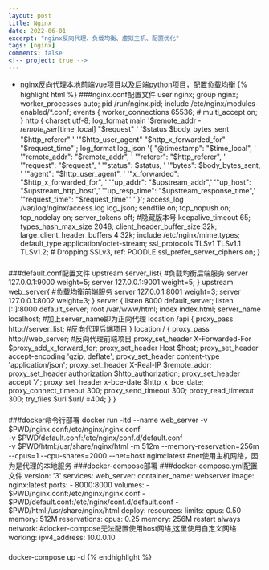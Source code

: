 ```yaml
---
layout: post
title: Nginx
date: 2022-06-01
excerpt: "nginx反向代理、负载均衡、虚拟主机、配置优化"
tags: [nginx]
comments: false
<!-- project: true -->
---
```


* nginx反向代理本地前端vue项目以及后端python项目，配置负载均衡
{% highlight html %}
###nginx.conf配置文件
user nginx;
group nginx;
worker_processes auto;
pid /run/nginx.pid;
include /etc/nginx/modules-enabled/*.conf;
events {
        worker_connections 65536;
        # multi_accept on;
}
http {
        charset utf-8;
        log_format main '$remote_addr - $remote_user [$time_local] "$request" '
                        '$status $body_bytes_sent "$http_referer" '
                        '"$http_user_agent" "$http_x_forwarded_for" "$request_time"';
        log_format log_json '{ "@timestamp": "$time_local", '
                            '"remote_addr": "$remote_addr", '
                            '"referer": "$http_referer", '
                            '"request": "$request", '
                            '"status": $status, '
                            '"bytes": $body_bytes_sent, '
                            '"agent": "$http_user_agent", '
                            '"x_forwarded": "$http_x_forwarded_for", '
                            '"up_addr": "$upstream_addr",'
                            '"up_host": "$upstream_http_host",'
                            '"up_resp_time": "$upstream_response_time",'
                            '"request_time": "$request_time"'
                            ' }';
        access_log  /var/log/nginx/access.log  log_json;
        sendfile on;
        tcp_nopush on;
        tcp_nodelay on;
        server_tokens off; #隐藏版本号
        keepalive_timeout 65;
        types_hash_max_size 2048;
        client_header_buffer_size 32k;
        large_client_header_buffers 4 32k;
        include /etc/nginx/mime.types;
        default_type application/octet-stream;
        ssl_protocols TLSv1 TLSv1.1 TLSv1.2; # Dropping SSLv3, ref: POODLE
        ssl_prefer_server_ciphers on;
}
###
###default.conf配置文件
upstream server_list{ #负载均衡后端服务
        server 127.0.0.1:9000 weight=5;
        server 127.0.0.1:9001 weight=5;
        }
upstream web_server{ #负载均衡前端服务
        server 127.0.0.1:8001 weight=3;
        server 127.0.0.1:8002 weight=3;
        }
server {
        listen 8000 default_server;
        listen [::]:8000 default_server;
        root /var/www/html;
        index index.html;
        server_name localhost; #加上server_name即为正向代理
        location /api {
            proxy_pass http://server_list; #反向代理后端项目
            }
        location / {
            proxy_pass http://web_server; #反向代理前端项目
            proxy_set_header X-Forwarded-For $proxy_add_x_forward_for;
            proxy_set_header Host $host;
            proxy_set_header accept-encoding 'gzip, deflate';
            proxy_set_header content-type 'application/json';
            proxy_set_header X-Real-IP $remote_addr;
            proxy_set_header authorization $htto_authorization;
            proxy_set_header accept '*/*';
            proxy_set_header x-bce-date $http_x_bce_date;
            proxy_connect_timeout 300;
            proxy_send_timeout 300;
            proxy_read_timeout 300;
            try_files $url $url/ =404;
            }
}
###
###docker命令行部署
docker run -itd --name web_server -v $PWD/nginx.conf:/etc/nginx/nginx.conf \
    -v $PWD/default.conf:/etc/nginx/conf.d/default.conf \
    -v $PWD/html:/usr/share/nginx/html -m 512m --memory-reservation=256m \
    --cpus=1 --cpu-shares=2000 --net=host nginx:latest #net使用主机网络，因为是代理的本地服务
###docker-compose部署
###docker-compose.yml配置文件
version: '3'
services:
  web_server:
    container_name: webserver
    image: nginx:latest
    ports:
      - 8000:8000
    volumes:
      - $PWD/nginx.conf:/etc/nginx/nginx.conf
      - $PWD/default.conf:/etc/nginx/conf.d/default.conf
      - $PWD/html:/usr/share/nginx/html
    deploy:
      resources:
        limits:
          cpus: 0.50
          memory: 512M
        reservations:
          cpus: 0.25
          memory: 256M
    restart always 
    network: #docker-compose无法配置使用host网络,这里使用自定义网络
      working:
        ipv4_address: 10.0.0.10
###
docker-compose up -d
{% endhighlight %}
